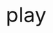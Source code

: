 <html>
	<body>
		<font size="8" >
			<a src="https://scratch.mit.edu/projects/590463967/" >play</a>
		</font>
	</body>
</body>
